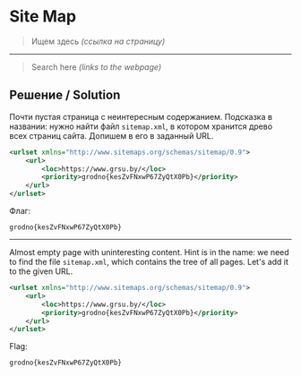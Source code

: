 # Site Map

> Ищем здесь *(ссылка на страницу)*

---

> Search here *(links to the webpage)*

## Решение / Solution

Почти пустая страница с неинтересным содержанием. Подсказка в названии: нужно найти файл
`sitemap.xml`, в котором хранится древо всех страниц сайта. Допишем в его в заданный URL.

```xml
<urlset xmlns="http://www.sitemaps.org/schemas/sitemap/0.9">
    <url>
        <loc>https://www.grsu.by/</loc>
        <priority>grodno{kesZvFNxwP67ZyQtX0Pb}</priority>
    </url>
</urlset>
```

Флаг:

```plain
grodno{kesZvFNxwP67ZyQtX0Pb}
```

---

Almost empty page with uninteresting content. Hint is in the name: we need to find the file
`sitemap.xml`, which contains the tree of all pages. Let's add it to the given URL.

```xml
<urlset xmlns="http://www.sitemaps.org/schemas/sitemap/0.9">
    <url>
        <loc>https://www.grsu.by/</loc>
        <priority>grodno{kesZvFNxwP67ZyQtX0Pb}</priority>
    </url>
</urlset>
```

Flag:

```plain
grodno{kesZvFNxwP67ZyQtX0Pb}
```
